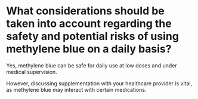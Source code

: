 # What considerations should be taken into account regarding the safety and potential risks of using methylene blue on a daily basis?

Yes, methylene blue can be safe for daily use at low doses and under medical supervision. 

However, discussing supplementation with your healthcare provider is vital, as methylene blue may interact with certain medications.